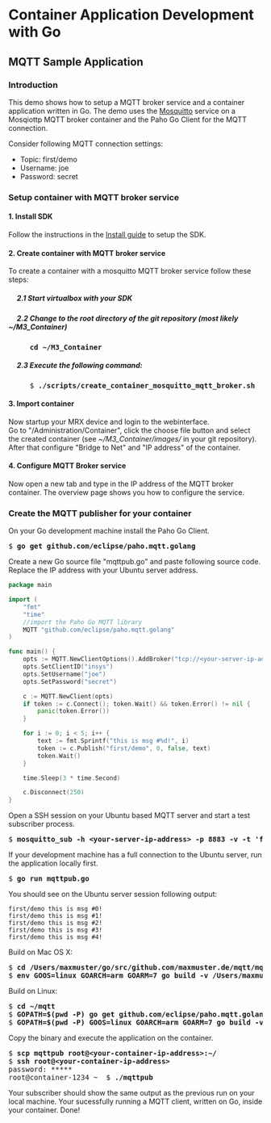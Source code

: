 # Container Application Development with Go

## MQTT Sample Application

### Introduction
This demo shows how to setup a MQTT broker service and a container 
application written in Go. The demo uses the [Mosquitto](http://www.mosquitto.org/ "Mosquitto")
service on a Mosqiottp MQTT broker container and the Paho Go Client for the MQTT connection.

Consider following MQTT connection settings:
- Topic: first/demo
- Username: joe
- Password: secret 

### Setup container with MQTT broker service

#### 1. Install SDK
Follow the instructions in the [Install guide](https://github.com/insys-icom/M3_Container/blob/master/doc/Install_Virtualbox.md "Install Virtualbox") to setup the SDK.

#### 2. Create container with MQTT broker service
To create a container with a mosquitto MQTT broker service follow these steps:<br>
##### &nbsp;&nbsp;&nbsp;&nbsp;&nbsp;2.1 Start virtualbox with your SDK
##### &nbsp;&nbsp;&nbsp;&nbsp;&nbsp;2.2 Change to the root directory of the git repository (most likely *~/M3_Container*) 
<pre>
&nbsp;&nbsp;&nbsp;&nbsp;&nbsp;<b>cd ~/M3_Container</b>
</pre>
##### &nbsp;&nbsp;&nbsp;&nbsp;&nbsp;2.3 Execute the following command:
<pre>
&nbsp;&nbsp;&nbsp;&nbsp;&nbsp;$ <b>./scripts/create_container_mosquitto_mqtt_broker.sh</b>
</pre>

#### 3. Import container
Now startup your MRX device and login to the webinterface.<br> 
Go to "/Administration/Container", click the choose file button and select the created container (see *~/M3_Container/images/* in your git repository).<br>
After that configure "Bridge to Net" and "IP address" of the container.

#### 4. Configure MQTT Broker service
Now open a new tab and type in the IP address of the MQTT broker container.
The overview page shows you how to configure the service.

### Create the MQTT publisher for your container

On your Go development machine install the Paho Go Client.
<pre>
$ <b>go get github.com/eclipse/paho.mqtt.golang</b>
</pre>

Create a new Go source file "mqttpub.go" and paste following source code. 
Replace the IP address with your Ubuntu server address.
```go
package main

import (
	"fmt"
	"time"
	//import the Paho Go MQTT library
	MQTT "github.com/eclipse/paho.mqtt.golang"
)

func main() {
	opts := MQTT.NewClientOptions().AddBroker("tcp://<your-server-ip-address>:8883")
	opts.SetClientID("insys")
	opts.SetUsername("joe")
	opts.SetPassword("secret")

	c := MQTT.NewClient(opts)
	if token := c.Connect(); token.Wait() && token.Error() != nil {
		panic(token.Error())
	}

	for i := 0; i < 5; i++ {
		text := fmt.Sprintf("this is msg #%d!", i)
		token := c.Publish("first/demo", 0, false, text)
		token.Wait()
	}

	time.Sleep(3 * time.Second)

	c.Disconnect(250)
}
```

Open a SSH session on your Ubuntu based MQTT server and start a test
subscriber process.
<pre>
$ <b>mosquitto_sub -h &lt;your-server-ip-address&gt; -p 8883 -v -t 'first/demo' -u joe -P secret</b>
</pre>

If your development machine has a full connection to the Ubuntu server, run the
application locally first.
<pre>
$ <b>go run mqttpub.go</b>
</pre>

You should see on the Ubuntu server session following output:
```
first/demo this is msg #0!
first/demo this is msg #1!
first/demo this is msg #2!
first/demo this is msg #3!
first/demo this is msg #4!
```

Build on Mac OS X:
<pre>
$ <b>cd /Users/maxmuster/go/src/github.com/maxmuster.de/mqtt/mqttpub.go</b>
$ <b>env GOOS=linux GOARCH=arm GOARM=7 go build -v /Users/maxmuster/go/src/github.com/maxmuster.de/mqtt/mqttpub.go</b>
</pre>

Build on Linux:
<pre>
$ <b>cd ~/mqtt</b>
$ <b>GOPATH=$(pwd -P) go get github.com/eclipse/paho.mqtt.golang</b>
$ <b>GOPATH=$(pwd -P) GOOS=linux GOARCH=arm GOARM=7 go build -v mqttpub.go</b>
</pre>

Copy the binary and execute the application on the container. 

<pre>
$ <b>scp mqttpub root@&lt;your-container-ip-address&gt;:~/</b>
$ <b>ssh root@&lt;your-container-ip-address&gt;</b>
password: *****
root@container-1234 ~  $ <b>./mqttpub</b>
</pre>

Your subscriber should show the same output as the previous run on your
local machine. Your sucessfully running a MQTT client, written on Go, 
inside your container. Done!
